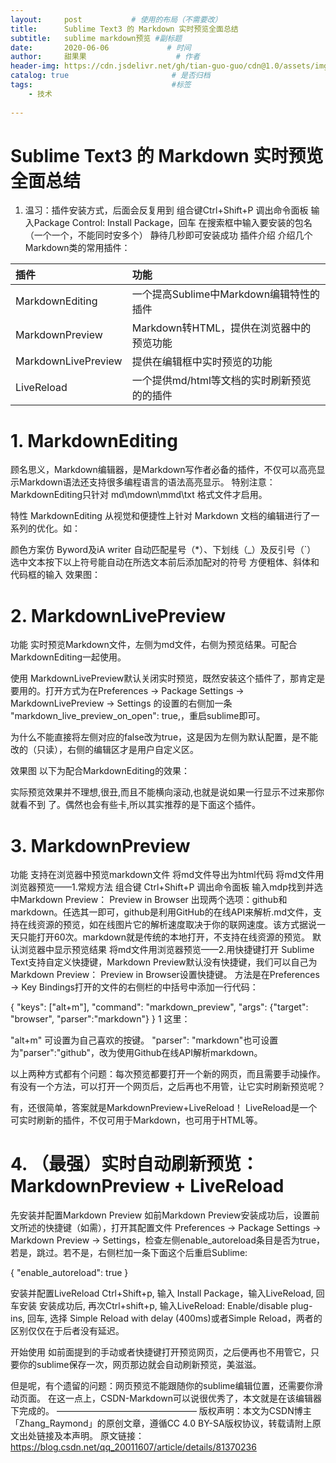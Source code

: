 ```yaml
---
layout:     post           # 使用的布局（不需要改）
title:      Sublime Text3 的 Markdown 实时预览全面总结
subtitle:   sublime markdown预览 #副标题
date:       2020-06-06             # 时间
author:     甜果果                    # 作者
header-img: https://cdn.jsdelivr.net/gh/tian-guo-guo/cdn@1.0/assets/img/post-bg-ios9-web.jpg    #背景图片
catalog: true                       # 是否归档
tags:                               #标签
    - 技术
 
---
```


# Sublime Text3 的 Markdown 实时预览全面总结

1.  温习：插件安装方式，后面会反复用到
    组合键Ctrl+Shift+P 调出命令面板
    输入Package Control: Install Package，回车
    在搜索框中输入要安装的包名（一个一个，不能同时安多个）
    静待几秒即可安装成功
    插件介绍
    介绍几个Markdown类的常用插件：

| 插件                | 功能                                        |
| :------------------ | :------------------------------------------ |
| MarkdownEditing     | 一个提高Sublime中Markdown编辑特性的插件     |
| MarkdownPreview     | Markdown转HTML，提供在浏览器中的预览功能    |
| MarkdownLivePreview | 提供在编辑框中实时预览的功能                |
| LiveReload          | 一个提供md/html等文档的实时刷新预览的的插件 |

# 1. MarkdownEditing

顾名思义，Markdown编辑器，是Markdown写作者必备的插件，不仅可以高亮显示Markdown语法还支持很多编程语言的语法高亮显示。
特别注意：MarkdownEditing只针对 md\mdown\mmd\txt 格式文件才启用。

特性
MarkdownEditing 从视觉和便捷性上针对 Markdown 文档的编辑进行了一系列的优化。如：

颜色方案仿 Byword及iA writer
自动匹配星号（*）、下划线（_）及反引号（`）
选中文本按下以上符号能自动在所选文本前后添加配对的符号
方便粗体、斜体和代码框的输入
效果图：

# 2. MarkdownLivePreview

功能
实时预览Markdown文件，左侧为md文件，右侧为预览结果。可配合MarkdownEditing一起使用。

使用
MarkdownLivePreview默认关闭实时预览，既然安装这个插件了，那肯定是要用的。打开方式为在Preferences -> Package Settings -> MarkdownLivePreview -> Settings 的设置的右侧加一条 "markdown_live_preview_on_open": true,，重启sublime即可。

为什么不能直接将左侧对应的false改为true，这是因为左侧为默认配置，是不能改的（只读），右侧的编辑区才是用户自定义区。

效果图
以下为配合MarkdownEditing的效果：

实际预览效果并不理想,很丑,而且不能横向滚动,也就是说如果一行显示不过来那你就看不到 了。偶然也会有些卡,所以其实推荐的是下面这个插件。

# 3. MarkdownPreview

功能
支持在浏览器中预览markdown文件
将md文件导出为html代码
将md文件用浏览器预览——1.常规方法
组合键 Ctrl+Shift+P 调出命令面板
输入mdp找到并选中Markdown Preview： Preview in Browser
出现两个选项：github和markdown。任选其一即可，github是利用GitHub的在线API来解析.md文件，支持在线资源的预览，如在线图片它的解析速度取决于你的联网速度。该方式据说一天只能打开60次。markdown就是传统的本地打开，不支持在线资源的预览。
默认浏览器中显示预览结果
将md文件用浏览器预览——2.用快捷键打开
Sublime Text支持自定义快捷键，Markdown Preview默认没有快捷键，我们可以自己为Markdown Preview： Preview in Browser设置快捷键。
方法是在Preferences -> Key Bindings打开的文件的右侧栏的中括号中添加一行代码：

{ "keys": ["alt+m"], "command": "markdown_preview", "args": {"target": "browser", "parser":"markdown"} }
1
这里：

"alt+m" 可设置为自己喜欢的按键。
"parser": "markdown"也可设置为"parser":"github"，改为使用Github在线API解析markdown。

以上两种方式都有个问题：每次预览都要打开一个新的网页，而且需要手动操作。有没有一个方法，可以打开一个网页后，之后再也不用管，让它实时刷新预览呢？

有，还很简单，答案就是MarkdownPreview+LiveReload！
LiveReload是一个可实时刷新的插件，不仅可用于Markdown，也可用于HTML等。

# 4. （最强）实时自动刷新预览：MarkdownPreview + LiveReload

先安装并配置Markdown Preview
如前Markdown Preview安装成功后，设置前文所述的快捷键（如需），打开其配置文件 Preferences -> Package Settings -> Markdown Preview -> Settings，检查左侧enable_autoreload条目是否为true，若是，跳过。若不是，右侧栏加一条下面这个后重启Sublime:

{
"enable_autoreload": true
}

安装并配置LiveReload
Ctrl+Shift+p, 输入 Install Package，输入LiveReload, 回车安装
安装成功后, 再次Ctrl+shift+p, 输入LiveReload: Enable/disable plug-ins, 回车, 选择 Simple Reload with delay (400ms)或者Simple Reload，两者的区别仅仅在于后者没有延迟。

开始使用
如前面提到的手动或者快捷键打开预览网页，之后便再也不用管它，只要你的sublime保存一次，网页那边就会自动刷新预览，美滋滋。

但是呢，有个遗留的问题：网页预览不能跟随你的sublime编辑位置，还需要你滑动页面。
在这一点上，CSDN-Markdown可以说很优秀了，本文就是在该编辑器下完成的。
————————————————
版权声明：本文为CSDN博主「Zhang_Raymond」的原创文章，遵循CC 4.0 BY-SA版权协议，转载请附上原文出处链接及本声明。
原文链接：https://blog.csdn.net/qq_20011607/article/details/81370236